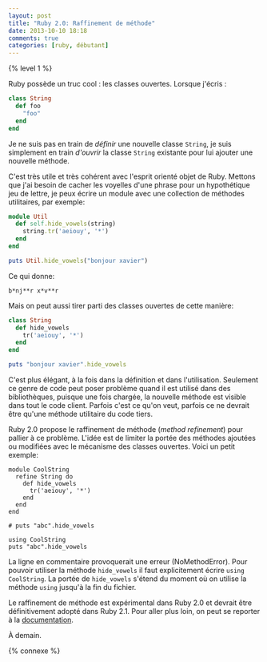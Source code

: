```yaml
---
layout: post
title: "Ruby 2.0: Raffinement de méthode"
date: 2013-10-10 18:18
comments: true
categories: [ruby, débutant]
---
```


{% level 1 %}

Ruby possède un truc cool : les classes ouvertes. Lorsque j'écris :

``` ruby
class String
  def foo
    "foo"
  end
end
```

Je ne suis pas en train de *définir* une nouvelle classe `String`, je suis
simplement en train *d'ouvrir* la classe `String` existante pour lui ajouter
une nouvelle méthode.

<!-- more -->

C'est très utile et très cohérent avec l'esprit orienté objet de Ruby.
Mettons que j'ai besoin de cacher les voyelles d'une phrase pour un
hypothétique jeu de lettre, je peux écrire un module avec une collection
de méthodes utilitaires, par exemple:

``` ruby
module Util
  def self.hide_vowels(string)
    string.tr('aeiouy', '*')
  end
end

puts Util.hide_vowels("bonjour xavier")
```

Ce qui donne:

    b*nj**r x*v**r

Mais on peut aussi tirer parti des classes ouvertes de cette manière:

``` ruby
class String
  def hide_vowels
    tr('aeiouy', '*')
  end
end

puts "bonjour xavier".hide_vowels
```

C'est plus élégant, à la fois dans la définition et dans l'utilisation.
Seulement ce genre de code peut poser problème quand il est utilisé dans
des bibliothèques, puisque une fois chargée, la nouvelle méthode est visible
dans tout le code client. Parfois c'est ce qu'on veut, parfois ce ne devrait
être qu'une méthode utilitaire du code tiers.

Ruby 2.0 propose le raffinement de méthode (*method refinement*) pour
pallier à ce problème. L'idée est de limiter la portée des méthodes ajoutées
ou modifiées avec le mécanisme des classes ouvertes. Voici un petit exemple:

```
module CoolString
  refine String do
    def hide_vowels
      tr('aeiouy', '*')
    end
  end
end

# puts "abc".hide_vowels

using CoolString
puts "abc".hide_vowels
```

La ligne en commentaire provoquerait une erreur (NoMethodError). Pour pouvoir
utiliser la méthode `hide_vowels` il faut explicitement écrire
`using CoolString`. La portée de `hide_vowels` s'étend du moment où on utilise
la méthode `using` jusqu'à la fin du fichier.

Le raffinement de méthode est expérimental dans Ruby 2.0 et devrait être
définitivement adopté dans Ruby 2.1. Pour aller plus loin, on peut se
reporter à la [documentation](http://www.ruby-doc.org/core-2.0.0/doc/syntax/refinements_rdoc.html).

À demain.

{% connexe %}

